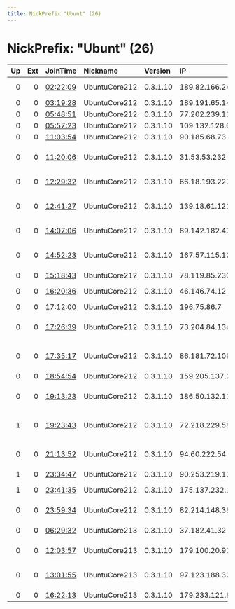 ```yaml
---
title: NickPrefix "Ubunt" (26)
---
```


# NickPrefix: "Ubunt" (26)

|   Up |   Ext | JoinTime                                                                                            | Nickname      | Version   | IP              | AS                                       | CC   |   ORp |   Dirp | OS    | Contact   |   eFamMembers |
|-----:|------:|:----------------------------------------------------------------------------------------------------|:--------------|:----------|:----------------|:-----------------------------------------|:-----|------:|-------:|:------|:----------|--------------:|
|    0 |     0 | [02:22:09](https://metrics.torproject.org/rs.html#details/446EA5B46880B0C587797A867694E8183FCCE51A) | UbuntuCore212 | 0.3.1.10  | 189.82.166.243  | Telemar Norte Leste S.A.                 | br   | 38689 |      0 | Linux | None      |             1 |
|    0 |     0 | [03:19:28](https://metrics.torproject.org/rs.html#details/DC7A3605742079925D28771A42EC73C03CD3E80E) | UbuntuCore212 | 0.3.1.10  | 189.191.65.148  | Uninet S.A. de C.V.                      | mx   | 40253 |      0 | Linux | None      |             1 |
|    0 |     0 | [05:48:51](https://metrics.torproject.org/rs.html#details/97A55AA8A63FFDA09A8F562F0FCD436F7825A94C) | UbuntuCore212 | 0.3.1.10  | 77.202.239.11   | SFR SA                                   | fr   | 33779 |      0 | Linux | None      |             1 |
|    0 |     0 | [05:57:23](https://metrics.torproject.org/rs.html#details/601DA6ABAC2E9DFD027F1846F175F595666FBEED) | UbuntuCore212 | 0.3.1.10  | 109.132.128.65  | Proximus NV                              | be   | 42101 |      0 | Linux | None      |             1 |
|    0 |     0 | [11:03:54](https://metrics.torproject.org/rs.html#details/3F7BFE6D934CE199C23BD73554766DC61EDDB8AD) | UbuntuCore212 | 0.3.1.10  | 90.185.68.73    | Tele Danmark                             | dk   | 39501 |      0 | Linux | None      |             1 |
|    0 |     0 | [11:20:06](https://metrics.torproject.org/rs.html#details/1183323231753D7AE1FF040D18BCFD7C5D7E1BD6) | UbuntuCore212 | 0.3.1.10  | 31.53.53.232    | British Telecommunications PLC           | gb   | 33273 |      0 | Linux | None      |             1 |
|    0 |     0 | [12:29:32](https://metrics.torproject.org/rs.html#details/B3E928E387EC3C87E977C624B969E68893259E48) | UbuntuCore212 | 0.3.1.10  | 66.18.193.227   | Nucleus Information Service, Inc.        | ca   | 34697 |      0 | Linux | None      |             1 |
|    0 |     0 | [12:41:27](https://metrics.torproject.org/rs.html#details/524B2B704AD668344C8DE8E76251788E0563BC58) | UbuntuCore212 | 0.3.1.10  | 139.18.61.121   | Verein zur Foerderung eines Deutschen Fo | de   | 46235 |      0 | Linux | None      |             1 |
|    0 |     0 | [14:07:06](https://metrics.torproject.org/rs.html#details/FCC01E8B7559982B03A52EB72068788B3206917D) | UbuntuCore212 | 0.3.1.10  | 89.142.182.43   | Telekom Slovenije d.d.                   | si   | 45919 |      0 | Linux | None      |             1 |
|    0 |     0 | [14:52:23](https://metrics.torproject.org/rs.html#details/2AE16D49D7362CBE72B3D37EB7580F82F906555C) | UbuntuCore212 | 0.3.1.10  | 167.57.115.121  | Administracion Nacional de Telecomunicac | uy   | 34949 |      0 | Linux | None      |             1 |
|    0 |     0 | [15:18:43](https://metrics.torproject.org/rs.html#details/AB109B6D9C6A6554ECF46AB34D45EBF7CBC73B75) | UbuntuCore212 | 0.3.1.10  | 78.119.85.230   | SFR SA                                   | fr   | 44898 |      0 | Linux | None      |             1 |
|    0 |     0 | [16:20:36](https://metrics.torproject.org/rs.html#details/621CE112531662D6682CD4D24ADB17B31C161D3D) | UbuntuCore212 | 0.3.1.10  | 46.146.74.12    | JSC ER-Telecom Holding                   | ru   | 33360 |      0 | Linux | None      |             1 |
|    0 |     0 | [17:12:00](https://metrics.torproject.org/rs.html#details/504F9CAC26BCE80F865BAB0AB74D69487B839608) | UbuntuCore212 | 0.3.1.10  | 196.75.86.7     | MT-MPLS                                  | ma   | 35055 |      0 | Linux | None      |             1 |
|    0 |     0 | [17:26:39](https://metrics.torproject.org/rs.html#details/C0CB24E84C090C5925848ABBEADE610305C7D0B9) | UbuntuCore212 | 0.3.1.10  | 73.204.84.134   | Comcast Cable Communications, LLC        | us   | 37945 |      0 | Linux | None      |             1 |
|    0 |     0 | [17:35:17](https://metrics.torproject.org/rs.html#details/40D50DC540496DFADED216E48C6D78769A64C00C) | UbuntuCore212 | 0.3.1.10  | 86.181.72.109   | British Telecommunications PLC           | gb   | 43086 |      0 | Linux | None      |             1 |
|    0 |     0 | [18:54:54](https://metrics.torproject.org/rs.html#details/B3583206E95E21E404FE7A985D6B16002C49C096) | UbuntuCore212 | 0.3.1.10  | 159.205.137.227 | Netia SA                                 | pl   | 38921 |      0 | Linux | None      |             1 |
|    0 |     0 | [19:13:23](https://metrics.torproject.org/rs.html#details/8F4AD597B32941D17C2C9D91B5A7235A4FFB981E) | UbuntuCore212 | 0.3.1.10  | 186.50.132.112  | Administracion Nacional de Telecomunicac | uy   | 35273 |      0 | Linux | None      |             1 |
|    1 |     0 | [19:23:43](https://metrics.torproject.org/rs.html#details/D76D675383899918230B61C1A5CB5582889A387D) | UbuntuCore212 | 0.3.1.10  | 72.218.229.58   | Cox Communications Inc.                  | us   | 44373 |      0 | Linux | None      |             1 |
|    0 |     0 | [21:13:52](https://metrics.torproject.org/rs.html#details/F33E89238A1EC6139A613FD4F680EB5D149C8EF8) | UbuntuCore212 | 0.3.1.10  | 94.60.222.54    | Vodafone Portugal - Communicacoes Pessoa | pt   | 41923 |      0 | Linux | None      |             1 |
|    1 |     0 | [23:34:47](https://metrics.torproject.org/rs.html#details/007EFD5535D894CA73DD9097D5708A86E96D4CFC) | UbuntuCore212 | 0.3.1.10  | 90.253.219.132  | Vodafone Limited                         | gb   | 38257 |      0 | Linux | None      |             1 |
|    1 |     0 | [23:41:35](https://metrics.torproject.org/rs.html#details/2D60E1DDD0898C9D2171CFFC079DAE52D75AE7ED) | UbuntuCore212 | 0.3.1.10  | 175.137.232.133 | TM Net, Internet Service Provider        | my   | 33877 |      0 | Linux | None      |             1 |
|    0 |     0 | [23:59:34](https://metrics.torproject.org/rs.html#details/E0A5A0A423C031C42C44C447EAFE017306D5960B) | UbuntuCore212 | 0.3.1.10  | 82.214.148.38   | Intelligent Technologies S.A.            | pl   | 41439 |      0 | Linux | None      |             1 |
|    0 |     0 | [06:29:32](https://metrics.torproject.org/rs.html#details/F30BDC9AABBA1588D4A372A83E17377A4AD4A56C) | UbuntuCore213 | 0.3.1.10  | 37.182.41.32    | Vodafone Italia S.p.A.                   | it   | 43986 |      0 | Linux | None      |             1 |
|    0 |     0 | [12:03:57](https://metrics.torproject.org/rs.html#details/03DEE12B872C9B27BE8A0F4A84815D8BB797B78A) | UbuntuCore213 | 0.3.1.10  | 179.100.20.92   | TELEFu00D4NICA BRASIL S.A                | br   | 44545 |      0 | Linux | None      |             1 |
|    0 |     0 | [13:01:55](https://metrics.torproject.org/rs.html#details/B35819E176D5DCD489ACA4E0531868C9DAE577DD) | UbuntuCore213 | 0.3.1.10  | 97.123.188.32   | Qwest Communications Company, LLC        | us   | 42635 |      0 | Linux | None      |             1 |
|    0 |     0 | [16:22:13](https://metrics.torproject.org/rs.html#details/963DDE63C4EBD2576373A802D99D3F47BE9AEB26) | UbuntuCore213 | 0.3.1.10  | 179.233.121.84  | CLARO S.A.                               | br   | 36709 |      0 | Linux | None      |             1 |
